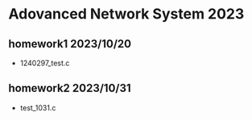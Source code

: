 # Adovanced Network System 2023

## homework1 2023/10/20
- 1240297_test.c

## homework2 2023/10/31
- test_1031.c